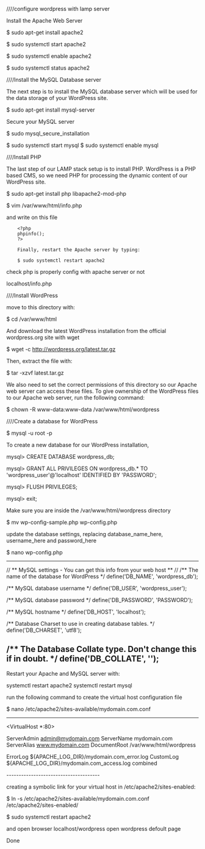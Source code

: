 
////configure wordpress with lamp server

Install the Apache Web Server

$ sudo apt-get install apache2

$ sudo systemctl start apache2

$ sudo systemctl enable apache2

$ sudo systemctl status apache2


////Install the MySQL Database server

The next step is to install the MySQL database server which will be used for the data storage of your WordPress site. 

$ sudo apt-get install mysql-server

Secure your MySQL server

$ sudo mysql_secure_installation

$ sudo systemctl start mysql
$ sudo systemctl enable mysql

 ////Install PHP

 The last step of our LAMP stack setup is to install PHP. WordPress is a PHP based CMS, so we need PHP for processing the dynamic content of our WordPress site.


$ sudo apt-get install php libapache2-mod-php

$ vim /var/www/html/info.php

and write on this file

        <?php
        phpinfo();
        ?>

        Finally, restart the Apache server by typing:

        $ sudo systemctl restart apache2


check php is properly config with apache server or not

localhost/info.php

////Install WordPress


move to this directory with:

$ cd /var/www/html

And download the latest WordPress installation from the official wordpress.org site with wget

$ wget -c http://wordpress.org/latest.tar.gz

Then, extract the file with:

$ tar -xzvf latest.tar.gz

We also need to set the correct permissions of this directory so our Apache web server can access these files. To give ownership of the WordPress files to our Apache web server, run the following command:

$ chown -R www-data:www-data /var/www/html/wordpress

////Create a database for WordPress

$ mysql -u root -p

To create a new database for our WordPress installation,

mysql> CREATE DATABASE wordpress_db;

mysql> GRANT ALL PRIVILEGES ON wordpress_db.* TO 'wordpress_user'@'localhost' IDENTIFIED BY 'PASSWORD';

mysql> FLUSH PRIVILEGES;

mysql> exit;

Make sure you are inside the /var/www/html/wordpress directory

$ mv wp-config-sample.php wp-config.php

update the database settings, replacing database_name_here, username_here and password_here

$ nano wp-config.php


--------------------------------------------------

// ** MySQL settings - You can get this info from your web host ** //
/** The name of the database for WordPress */
define('DB_NAME', 'wordpress_db');

/** MySQL database username */
define('DB_USER', 'wordpress_user');

/** MySQL database password */
define('DB_PASSWORD', 'PASSWORD');

/** MySQL hostname */
define('DB_HOST', 'localhost');

/** Database Charset to use in creating database tables. */
define('DB_CHARSET', 'utf8');

/** The Database Collate type. Don't change this if in doubt. */
define('DB_COLLATE', '');
---------------------------------------------------------

Restart your Apache and MySQL server with:

systemctl restart apache2
systemctl restart mysql


run the following command to create the virtual host configuration file

$ nano /etc/apache2/sites-available/mydomain.com.conf

-----------------------------

<VirtualHost *:80>

ServerAdmin admin@mydomain.com
ServerName mydomain.com
ServerAlias www.mydomain.com
DocumentRoot /var/www/html/wordpress

ErrorLog ${APACHE_LOG_DIR}/mydomain.com_error.log
CustomLog ${APACHE_LOG_DIR}/mydomain.com_access.log combined

</VirtualHost>
--------------------------------------

 creating a symbolic link for your virtual host in /etc/apache2/sites-enabled:

 $ ln -s /etc/apache2/sites-available/mydomain.com.conf /etc/apache2/sites-enabled/

$ sudo systemctl restart apache2


and open browser localhost/wordpress open wordpress defoult page

Done
